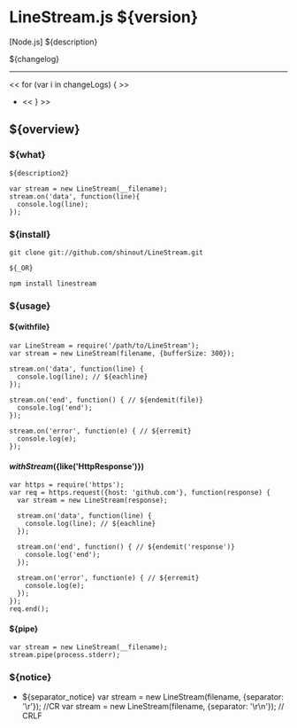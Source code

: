 LineStream.js ${version}
==========
[Node.js] ${description}

${changelog}

----------------
<< for (var i in changeLogs) { >>
* [${i}]: ${changeLogs[i]}
<< } >>

${overview}
----------------
### ${what} ###
    ${description2}
    
    var stream = new LineStream(__filename);
    stream.on('data', function(line){
      console.log(line);
    });


### ${install} ###
    git clone git://github.com/shinout/LineStream.git

    ${_OR}

    npm install linestream

### ${usage} ###
#### ${withfile} ####
    var LineStream = require('/path/to/LineStream');
    var stream = new LineStream(filename, {bufferSize: 300});

    stream.on('data', function(line) {
      console.log(line); // ${eachline}
    });

    stream.on('end', function() { // ${endemit(file)}
      console.log('end');
    });

    stream.on('error', function(e) { // ${erremit}
      console.log(e);
    });



#### ${withStream} (${like('HttpResponse')}) ####
    var https = require('https');
    var req = https.request({host: 'github.com'}, function(response) {
      var stream = new LineStream(response);

      stream.on('data', function(line) {
        console.log(line); // ${eachline}
      });

      stream.on('end', function() { // ${endemit('response')}
        console.log('end'); 
      });

      stream.on('error', function(e) { // ${erremit}
        console.log(e);
      });
    });
    req.end();

#### ${pipe}  ####
    var stream = new LineStream(__filename);
    stream.pipe(process.stderr);

### ${notice} ###
* ${separator_notice}
    var stream = new LineStream(filename, {separator: '\r'});   //CR
    var stream = new LineStream(filename, {separator: '\r\n'}); // CRLF
